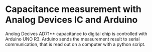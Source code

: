 # Capacitance measurement with Analog Devices IC and Arduino
Anolog Decives AD71** capacitance to digital chip is controlled with Arduino UNO R3. Arduino sends the measurement result to serial communication, that is read out on a computer with a python script.
